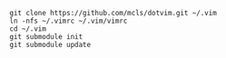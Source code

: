 
    git clone https://github.com/mcls/dotvim.git ~/.vim
    ln -nfs ~/.vimrc ~/.vim/vimrc
    cd ~/.vim
    git submodule init
    git submodule update

